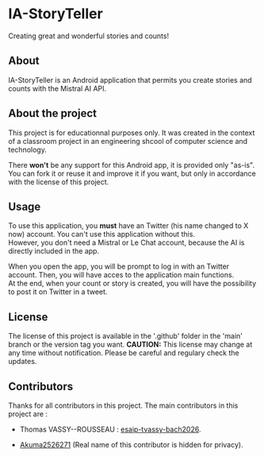 # IA-StoryTeller
Creating great and wonderful stories and counts!
## About
IA-StoryTeller is an Android application that permits you create stories and counts with the Mistral AI API.
## About the project
This project is for educationnal purposes only. It was created in the context of a classroom project in an engineering shcool of computer science and technology.

There **won't** be any support for this Android app, it is provided only "as-is".<br />You can fork it or reuse it and improve it if you want, but only in accordance with the license of this project.
## Usage
To use this application, you **must** have an Twitter (his name changed to X now) account. You can't use this application without this.<br />However, you don't need a Mistral or Le Chat account, because the AI is directly included in the app.

When you open the app, you will be prompt to log in with an Twitter account. Then, you will have acces to the application main functions.<br />At the end, when your count or story is created, you will have the possibility to post it on Twitter in a tweet.
## License
The license of this project is available in the '.github' folder in the 'main' branch or the version tag you want.
**CAUTION:** This license may change at any time without notification. Please be careful and regulary check the updates.
## Contributors
Thanks for all contributors in this project. The main contributors in this project are :

* Thomas VASSY--ROUSSEAU : [esaip-tvassy-bach2026](https://github.com/esaip-tvassy-bach2026).

* [Akuma2526271](https://github.com/Akuma2526271) (Real name of this contributor is hidden for privacy).